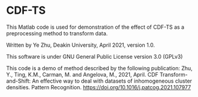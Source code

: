 # CDF-TS
This Matlab code is used for demonstration of the effect of CDF-TS as a preprocessing method to transform data. 

Written by Ye Zhu, Deakin University, April 2021, version 1.0. 

This software is under GNU General Public License version 3.0 (GPLv3)

This code is a demo of method described by the following publication: Zhu, Y., Ting, K.M., Carman, M. and Angelova, M., 2021, April. CDF Transform-and-Shift: An effective way to deal with datasets of inhomogeneous cluster densities. Pattern Recognition. https://doi.org/10.1016/j.patcog.2021.107977
